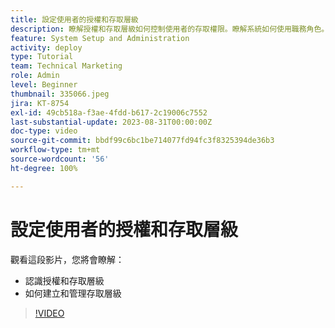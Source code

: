 ```yaml
---
title: 設定使用者的授權和存取層級
description: 瞭解授權和存取層級如何控制使用者的存取權限。瞭解系統如何使用職務角色。
feature: System Setup and Administration
activity: deploy
type: Tutorial
team: Technical Marketing
role: Admin
level: Beginner
thumbnail: 335066.jpeg
jira: KT-8754
exl-id: 49cb518a-f3ae-4fdd-b617-2c19006c7552
last-substantial-update: 2023-08-31T00:00:00Z
doc-type: video
source-git-commit: bbdf99c6bc1be714077fd94fc3f8325394de36b3
workflow-type: tm+mt
source-wordcount: '56'
ht-degree: 100%

---
```


# 設定使用者的授權和存取層級

觀看這段影片，您將會瞭解：

* 認識授權和存取層級
* 如何建立和管理存取層級

>[!VIDEO](https://video.tv.adobe.com/v/335066/?quality=12&learn=on&enablevpops=1)
